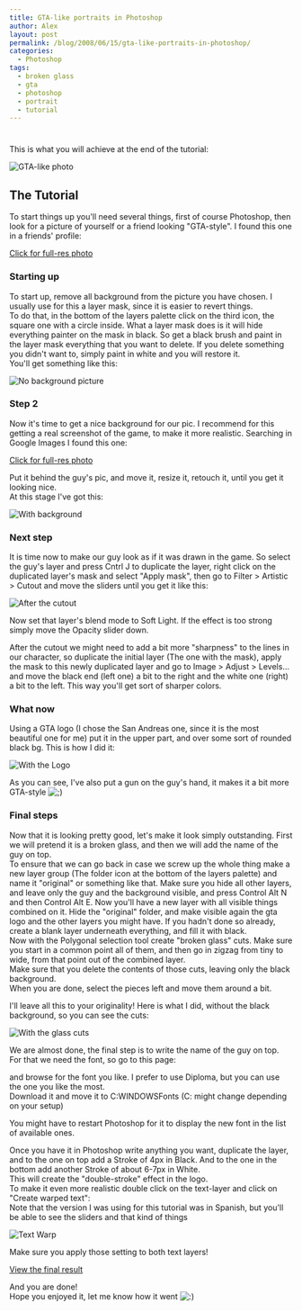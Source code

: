 ```yaml
---
title: GTA-like portraits in Photoshop
author: Alex
layout: post
permalink: /blog/2008/06/15/gta-like-portraits-in-photoshop/
categories:
  - Photoshop
tags:
  - broken glass
  - gta
  - photoshop
  - portrait
  - tutorial
---
```

# 

This is what you will achieve at the end of the tutorial:

![GTA-like photo](http://urbanoalvarez.es/blog/wp-content/uploads/2008/06/paul.jpg)


## The Tutorial

To start things up you\'ll need several things, first of course Photoshop, then look for a picture of yourself or a friend looking \"GTA-style\". I found this one in a friends\' profile:

[Click for full-res photo][4]

 [4]: http://urbanoalvarez.es/blog/wp-content/uploads/2008/06/img_0087.jpg

### Starting up

To start up, remove all background from the picture you have chosen. I usually use for this a layer mask, since it is easier to revert things.  
To do that, in the bottom of the layers palette click on the third icon, the square one with a circle inside. What a layer mask does is it will hide everything painter on the mask in black. So get a black brush and paint in the layer mask everything that you want to delete. If you delete something you didn\'t want to, simply paint in white and you will restore it.  
You\'ll get something like this:

![No background picture][5]

### Step 2

 [5]: http://urbanoalvarez.es/blog/wp-content/uploads/2008/06/1.jpg "No background picture"

Now it\'s time to get a nice background for our pic. I recommend for this getting a real screenshot of the game, to make it more realistic. Searching in Google Images I found this one:

[Click for full-res photo][4]

Put it behind the guy\'s pic, and move it, resize it, retouch it, until you get it looking nice.  
At this stage I\'ve got this:

 [7]: http://www.joergspielt.de/wp-content/uploads/gta-san-andreas.jpg

![With background][8]

### Next step

 [8]: http://urbanoalvarez.es/blog/wp-content/uploads/2008/06/2.jpg "With background"

It is time now to make our guy look as if it was drawn in the game. So select the guy\'s layer and press Cntrl J to duplicate the layer, right click on the duplicated layer\'s mask and select \"Apply mask\", then go to Filter > Artistic > Cutout and move the sliders until you get it like this:

![After the cutout][9]

Now set that layer\'s blend mode to Soft Light. If the effect is too strong simply move the Opacity slider down.

 [9]: http://urbanoalvarez.es/blog/wp-content/uploads/2008/06/3.jpg "After the cutout"

After the cutout we might need to add a bit more \"sharpness\" to the lines in our character, so duplicate the initial layer (The one with the mask), apply the mask to this newly duplicated layer and go to Image > Adjust > Levels... and move the black end (left one) a bit to the right and the white one (right) a bit to the left. This way you\'ll get sort of sharper colors.

### What now

Using a GTA logo (I chose the San Andreas one, since it is the most beautiful one for me) put it in the upper part, and over some sort of rounded black bg. This is how I did it:

![With the Logo][10]

As you can see, I\'ve also put a gun on the guy\'s hand, it makes it a bit more GTA-style ![;)][11] 

 [10]: http://urbanoalvarez.es/blog/wp-content/uploads/2008/06/4.jpg "With the Logo"
 [11]: http://urbanoalvarez.es/blog/wp-includes/images/smilies/icon_wink.gif

### Final steps

Now that it is looking pretty good, let\'s make it look simply outstanding. First we will pretend it is a broken glass, and then we will add the name of the guy on top.  
To ensure that we can go back in case we screw up the whole thing make a new layer group (The folder icon at the bottom of the layers palette) and name it \"original\" or something like that. Make sure you hide all other layers, and leave only the guy and the background visible, and press Control Alt N and then Control Alt E. Now you\'ll have a new layer with all visible things combined on it. Hide the \"original\" folder, and make visible again the gta logo and the other layers you might have. If you hadn\'t done so already, create a blank layer underneath everything, and fill it with black.  
Now with the Polygonal selection tool create \"broken glass\" cuts. Make sure you start in a common point all of them, and then go in zigzag from tiny to wide, from that point out of the combined layer.  
Make sure that you delete the contents of those cuts, leaving only the black background.  
When you are done, select the pieces left and move them around a bit.

I\'ll leave all this to your originality! Here is what I did, without the black background, so you can see the cuts:

![With the glass cuts][12]

We are almost done, the final step is to write the name of the guy on top. For that we need the font, so go to this page:  
  
and browse for the font you like. I prefer to use Diploma, but you can use the one you like the most.  
Download it and move it to C:WINDOWSFonts (C: might change depending on your setup)

 [12]: http://urbanoalvarez.es/blog/wp-content/uploads/2008/06/5.jpg "With the glass cuts"

You might have to restart Photoshop for it to display the new font in the list of available ones.

Once you have it in Photoshop write anything you want, duplicate the layer, and to the one on top add a Stroke of 4px in Black. And to the one in the bottom add another Stroke of about 6-7px in White.  
This will create the \"double-stroke\" effect in the logo.  
To make it even more realistic double click on the text-layer and click on \"Create warped text\":  
Note that the version I was using for this tutorial was in Spanish, but you\'ll be able to see the sliders and that kind of things

![Text Warp][13]

Make sure you apply those setting to both text layers!

 [13]: http://urbanoalvarez.es/blog/wp-content/uploads/2008/06/6.jpg "Text Warp"

[View the final result][14]

And you are done!  
Hope you enjoyed it, let me know how it went ![:)][15] 

 [14]: http://urbanoalvarez.es/blog/wp-content/uploads/2008/06/paul.jpg
 [15]: http://urbanoalvarez.es/blog/wp-includes/images/smilies/icon_smile.gif